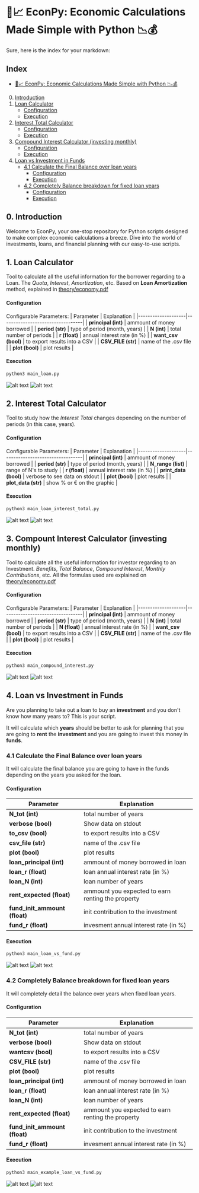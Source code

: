 # 💼📈 EconPy: Economic Calculations Made Simple with Python 📉💰

Sure, here is the index for your markdown:

## Index
- [💼📈 EconPy: Economic Calculations Made Simple with Python 📉💰](#-econpy-economic-calculations-made-simple-with-python-)
0. [Introduction](#0-introduction)
1. [Loan Calculator](#1-loan-calculator)
    - [Configuration](#configuration)
    - [Execution](#execution)
2. [Interest Total Calculator](#2-interest-total-calculator)
    - [Configuration](#configuration-1)
    - [Execution](#execution-1)
3. [Compound Interest Calculator (investing monthly)](#3-compound-interest-calculator-investing-monthly)
    - [Configuration](#configuration-2)
    - [Execution](#execution-2)
4. [Loan vs Investment in Funds](#4-loan-vs-investment-in-funds)
    - [4.1 Calculate the Final Balance over loan years](#41-calculate-the-final-balance-over-loan-years)
      - [Configuration](#configuration-3)
      - [Execution](#execution-3)
    - [4.2 Completely Balance breakdown for fixed loan years](#42-completely-balance-breakdown-for-fixed-loan-years)
      - [Configuration](#configuration-4)
      - [Execution](#execution-4)

## 0. Introduction
Welcome to EconPy, your one-stop repository for Python scripts designed to make complex economic calculations a breeze. Dive into the world of investments, loans, and financial planning with our easy-to-use scripts.

## 1. Loan Calculator
Tool to calculate all the useful information for the borrower regarding to a Loan. The *Quota*, *Interest*, *Amortization*, etc. Based on **Loan Amortization** method, explained in [theory/economy.pdf](theory/economy.pdf)

#### Configuration
Configurable Parameters:
| Parameter | Explanation                                        |
|--------------------|----------------------------------|
| **principal (int)** | ammount of money borrowed |
| **period (str)** | type of period (month, years) |
| **N (int)** | total number of periods |
| **r (float)** | annual interest rate (in %) |
| **want_csv (bool)** | to export results into a CSV |
| **CSV_FILE (str)** | name of the .csv file |
| **plot (bool)** | plot results |

#### Execution
```bash
python3 main_loan.py
```

![alt text](pictures/loan_data.png)
![alt text](pictures/loan_graph.png)

## 2. Interest Total Calculator
Tool to study how the *Interest Total* changes depending on the number of periods (in this case, years).

#### Configuration
Configurable Parameters:
| Parameter | Explanation                                        |
|--------------------|----------------------------------|
| **principal (int)** | ammount of money borrowed |
| **period (str)** | type of period (month, years) |
| **N_range (list)** | range of N's to study |
| **r (float)** | annual interest rate (in %) |
| **print_data (bool)** | verbose to see data on stdout |
| **plot (bool)** | plot results |
| **plot_data (str)** | show % or € on the graphic |


#### Execution
```bash
python3 main_loan_interest_total.py
```

![alt text](pictures/loan_interest_total.png)
![alt text](pictures/loan_interest_graph.png)

## 3. Compount Interest Calculator (investing monthly)
Tool to calculate all the useful information for investor regarding to an Investment. *Benefits*, *Total Balance*, *Compound Interest*, *Monthly Contributions*, etc. All the formulas used are explained on [theory/economy.pdf](theory/economy.pdf)

#### Configuration
Configurable Parameters:
| Parameter | Explanation                                        |
|--------------------|----------------------------------|
| **principal (int)** | ammount of money borrowed |
| **period (str)** | type of period (month, years) |
| **N (int)** | total number of periods |
| **N (float)** | annual interest rate (in %) |
| **want_csv (bool)** | to export results into a CSV |
| **CSV_FILE (str)** | name of the .csv file |
| **plot (bool)** | plot results |

#### Execution
```bash
python3 main_compound_interest.py
```

![alt text](pictures/compound_data.png)
![alt text](pictures/compound_graph.png)

## 4. Loan vs Investment in Funds
Are you planning to take out a loan to buy an **investment** and you don't know how many years to? This is your script.

It will calculate which **years** should be better to ask for planning that you are going to **rent** the **investment** and you are going to invest this money in **funds**.

### 4.1 Calculate the Final Balance over loan years
It will calculate the final balance you are going to have in the funds depending on the years you asked for the loan.

#### Configuration
| Parameter | Explanation                                        |
|--------------------|----------------------------------|
| **N_tot (int)** | total number of years |
| **verbose (bool)** | Show data on stdout |
| **to_csv (bool)** | to export results into a CSV |
| **csv_file (str)** | name of the .csv file |
| **plot (bool)** | plot results |
| **loan_principal (int)** | ammount of money borrowed in loan|
| **loan_r (float)** | loan annual interest rate (in %) |
| **loan_N (int)** | loan number of years |
| **rent_expected (float)** | ammount you expected to earn renting the property |
| **fund_init_ammount (float)** | init contribution to the investment |
| **fund_r (float)** | invesment annual interest rate (in %) |

#### Execution
```bash
python3 main_loan_vs_fund.py
```

![alt text](pictures/loan_vs_data.png)
![alt text](pictures/loan_vs_graph.png)

### 4.2 Completely Balance breakdown for fixed loan years
It will completely detail the balance over years when fixed loan years.

#### Configuration
| Parameter | Explanation                                        |
|--------------------|----------------------------------|
| **N_tot (int)** | total number of years |
| **verbose (bool)** | Show data on stdout |
| **wantcsv (bool)** | to export results into a CSV |
| **CSV_FILE (str)** | name of the .csv file |
| **plot (bool)** | plot results |
| **loan_principal (int)** | ammount of money borrowed in loan|
| **loan_r (float)** | loan annual interest rate (in %) |
| **loan_N (int)** | loan number of years |
| **rent_expected (float)** | ammount you expected to earn renting the property |
| **fund_init_ammount (float)** | init contribution to the investment |
| **fund_r (float)** | invesment annual interest rate (in %) |

#### Execution
```bash
python3 main_example_loan_vs_fund.py
```

![alt text](pictures/loan_example.png)
![alt text](pictures/loan_example_graph.png)

